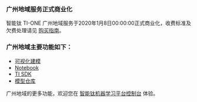 ### 广州地域服务正式商业化
智能钛 TI-ONE 广州地域服务于2020年1月8日00:00:00正式商业化，收费标准及欠费处理请见 [购买指南](https://cloud.tencent.com/document/product/851/39692)。

### 广州地域主要功能如下：
- [可视化建模](https://cloud.tencent.com/document/product/851/39087)
- [Notebook ](https://cloud.tencent.com/document/product/851/40072)
- [TI SDK](https://cloud.tencent.com/document/product/851/40077)
- [模型仓库](https://cloud.tencent.com/document/product/851/39401)

广州地域的更多功能，欢迎您在 [智能钛机器学习平台控制台](https://console.cloud.tencent.com/tione/project/list) 体验。

